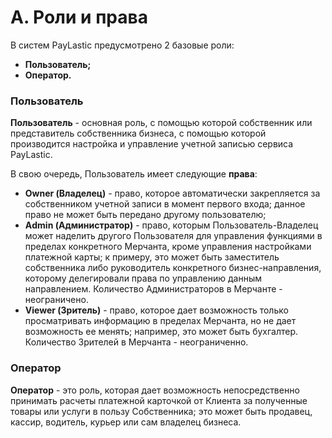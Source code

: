 # А. Роли и права

В систем PayLastic предусмотрено 2 базовые роли:

* **Пользователь;**
* **Оператор.**

### Пользователь

**Пользователь** - основная роль, с помощью которой собственник или представитель собственника бизнеса, с помощью которой производится настройка и управление учетной записью сервиса PayLastic.

В свою очередь, Пользователь имеет следующие **права**:

* **Owner \(Владелец\)** - право, которое автоматически закрепляется за собственником учетной записи в момент первого входа; данное право не может быть передано другому пользователю;  
* **Аdmin \(Администратор\)** - право, которым Пользователь-Владелец может наделить другого Пользователя для управления функциями в пределах конкретного Мерчанта, кроме управления настройками платежной карты; к примеру, это может быть заместитель собственника либо руководитель конкретного бизнес-направления, которому делегировали права по управлению данным направлением. Количество Администраторов в Мерчанте - неограничено. 
* **Viewer \(Зритель\)** - право, которое дает возможность только просматривать информацию в пределах Мерчанта, но не дает возможность ее менять; например, это может быть бухгалтер. Количество Зрителей в Мерчанта - неограниченно.

### Оператор

**Оператор** - это роль, которая дает возможность непосредственно принимать расчеты платежной карточкой от Клиента за полученные товары или услуги в пользу Собственника; это может быть продавец, кассир, водитель, курьер или сам владелец бизнеса.

